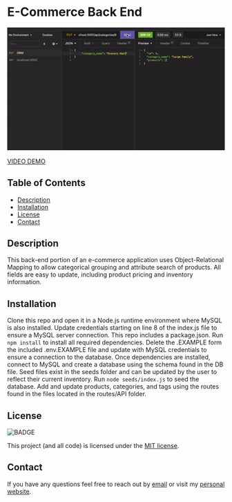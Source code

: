 # E-Commerce Back End

![insomnia demo](./Assets/demo.png)

[VIDEO DEMO](https://www.youtube.com/watch?v=2thS85Q71Q0)

## Table of Contents

- [Description](#description)
- [Installation](#installation)
- [License](#license)
- [Contact](#contact)

## Description

This back-end portion of an e-commerce application uses Object-Relational Mapping to allow categorical grouping and attribute search of products. All fields are easy to update, including product pricing and inventory information.

## Installation

Clone this repo and open it in a Node.js runtime environment where MySQL is also installed. Update credentials starting on line 8 of the index.js file to ensure a MySQL server connection. This repo includes a package.json. Run `npm install` to install all required dependencies. Delete the .EXAMPLE form the included .env.EXAMPLE file and update with MySQL credentials to ensure a connection to the database. Once dependencies are installed, connect to MySQL and create a database using the schema found in the DB file. Seed files exist in the seeds folder and can be updated by the user to reflect their current inventory. Run `node seeds/index.js` to seed the database. Add and update products, categories, and tags using the routes found in the files located in the routes/API folder.

## License

![BADGE](https://img.shields.io/badge/license-MIT-blue.svg)

This project (and all code) is licensed under the [MIT license](https://opensource.org/licenses/MIT).

## Contact

If you have any questions feel free to reach out by [email](mailto:sissyhanks@yahoo.com) or visit my [personal website](https://github.com/sissyhanks).
